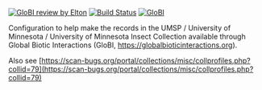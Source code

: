 [![GloBI review by Elton](https://github.com/globalbioticinteractions/min-umsp/actions/workflows/review.yml/badge.svg)](https://github.com/globalbioticinteractions/min-umsp/actions) [![Build Status](https://travis-ci.com/globalbioticinteractions/min-umsp.svg)](https://travis-ci.com/globalbioticinteractions/min-umsp) [![GloBI](http://api.globalbioticinteractions.org/interaction.svg?accordingTo=globi:globalbioticinteractions/min-umsp)](http://globalbioticinteractions.org/?accordingTo=globi:globalbioticinteractions/min-umsp) 


Configuration to help make the records in the UMSP / University of Minnesota / University of Minnesota Insect Collection available through Global Biotic Interactions (GloBI, https://globalbioticinteractions.org).

Also see [https://scan-bugs.org/portal/collections/misc/collprofiles.php?collid=79](https://scan-bugs.org/portal/collections/misc/collprofiles.php?collid=79)
